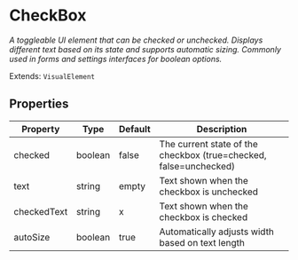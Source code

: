 # CheckBox
_A toggleable UI element that can be checked or unchecked. Displays different text based on its state and supports automatic sizing. Commonly used in forms and settings interfaces for boolean options._

Extends: `VisualElement`

## Properties

|Property|Type|Default|Description|
|---|---|---|---|
|checked|boolean|false|The current state of the checkbox (true=checked, false=unchecked)|
|text|string|empty|Text shown when the checkbox is unchecked|
|checkedText|string|x|Text shown when the checkbox is checked|
|autoSize|boolean|true|Automatically adjusts width based on text length|
